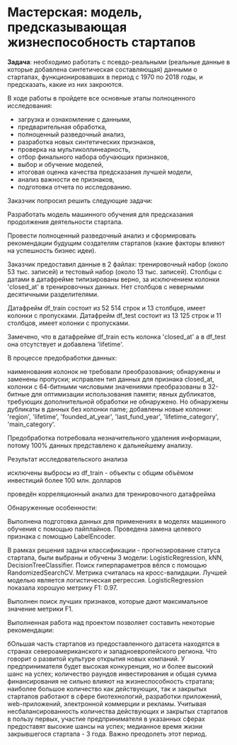 # Мастерская: модель, предсказывающая жизнеспособность стартапов

**Задача**: необходимо работать с псевдо-реальными (реальные данные в которые добавлена синтетическая составляющая) данными о стартапах, функционировавших в период с 1970 по 2018 годы, и предсказать, какие из них закроются.

В ходе работы в пройдете все основные этапы полноценного исследования:
- загрузка и ознакомление с данными,
- предварительная обработка,
- полноценный разведочный анализ,
- разработка новых синтетических признаков,
- проверка на мультиколлинеарность,
- отбор финального набора обучающих признаков,
- выбор и обучение моделей,
- итоговая оценка качества предсказания лучшей модели,
- анализ важности ее признаков,
- подготовка отчета по исследованию.

Заказчик попросил решить следующие задачи:

Разработать модель машинного обучения для предсказания продолжения деятельности стартапа.

Провести полноценный разведочный анализ и сформировать рекомендации будущим создателям стартапов (какие факторы влияют на успешность бизнес идеи).

Заказчик предоставил данные в 2 файлах: тренировочный набор (около 53 тыс. записей) и тестовый набор (около 13 тыс. записей). Cтолбцы с датами в датафрейме типизированы верно, за исключением колонки 'closed_at' в тренировочных данных. Нет столбцов с неверными десятичными разделителями.

Датафрейм df_train состоит из 52 514 строк и 13 столбцов, имеет колонки с пропусками.
Датафрейм df_test состоит из 13 125 строк и 11 столбцов, имеет колонки с пропусками.

Замечено, что в датафрейме df_train есть колонка 'closed_at' а в df_test она отсутствует и добавлена 'lifetime'.

В процессе предобработки данных:

наименования колонок не требовали преобразования;
обнаружены и заменены пропуски;
исправлен тип данных для признака closed_at, колонки с 64-битными числовыми значениями преобразованы в 32-битные для оптимизации использования памяти;
явных дубликатов, требующих дополнительной обработки не обнаружено. Но обнаружены дубликаты в данных без колонки name;
добавлены новые колонки: 'region', 'lifetime', 'founded_at_year', 'last_fund_year', 'lifetime_category', 'main_category'.

Предобработка потребовала незначительного удаления информации, потому 100% данных представлено к дальнейшему анализу.

Результат исследовательского анализа

исключены выбросы из df_train - объекты с общим объёмом инвестиций более 100 млн. долларов

проведён корреляционный анализ для тренировочного датафрейма


Обнаруженные особенности:

Выполнена подготовка данных для применениях в моделях машинного обучения с помощью пайплайнов. Проведена замена целевого признака с помощью LabelEncoder.

В рамках решения задачи классификации - прогнозирование статуса стартапа, были выбраны и обучены 3 модели: LogisticRegression, kNN, DecisionTreeClassifier. Поиск гиперпараметров вёлся с помощью RandomizedSearchCV. Метрика считалась на кросс-валидации. Лучшей моделью является логистическая регрессия. LogisticRegression показала хорошую метрику F1: 0.97.

Выполнен поиск лучших признаков, которые дают максимальное значение метрики F1. 

Выполненная работа над проектом позволяет составить некоторые рекомендации:

бОльшая часть стартапов из предоставленного датасета находятся в странах североамериканского и западноевропейского региона. Что говорит о развитой культуре открытия новых компаний. У предпринимателя будет высокая конкуренция, но и более высокий шанс на успех;
количество раундов инвестирования и общая сумма финансирования не сильно влияют на жизнеспособность стратапа;
наиболее большое количество как действующих, так и закрытых стартапов работают в сфере биотехнологий, разработки приложений, web-приложений, электронной коммерции и рекламы. Учитывая несбалансированность количества действующих и закрытых стартапов в пользу первых, участие предпринимателя в указанных сферах предоставят высокие шансы на успех;
медианное время жизни закрывшегося стартапа - 3 года. Важно преодолеть этот период.


```python

```
